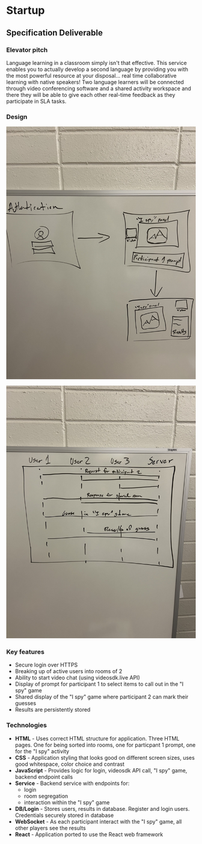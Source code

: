# Startup

## Specification Deliverable

### Elevator pitch

Language learning in a classroom simply isn't that effective. This service enables you to actually develop a second language by providing you with the most powerful resource at your disposal... real time collaborative learning with native speakers! Two language learners will be connected through video conferencing software and a shared activity workspace and there they will be able to give
 each other real-time feedback as they participate in SLA tasks.

### Design

![Mock1](mock1.jpg)

![Mock2](mock2.jpg)

### Key features

- Secure login over HTTPS
- Breaking up of active users into rooms of 2
- Ability to start video chat (using videosdk.live API)
- Display of prompt for participant 1 to select items to call out in the "I spy" game
- Shared display of the "I spy" game where participant 2 can mark their guesses
- Results are persistently stored 

### Technologies

- **HTML** - Uses correct HTML structure for application. Three HTML pages. One for being sorted into rooms, one for particpant 1 prompt, one for the "I spy" activity
- **CSS** - Application styling that looks good on different screen sizes, uses good whitespace, color choice and contrast
- **JavaScript** - Provides logic for login, videosdk API call, "I spy" game, backend endpoint calls 
- **Service** - Backend service with endpoints for:
  - login
  - room segregation
  - interaction within the "I spy" game
- **DB/Login** - Stores users, results in database. Register and login users. Credentials securely stored in database
- **WebSocket** - As each participant interact with the "I spy" game, all other players see the results 
- **React** - Application ported to use the React web framework

